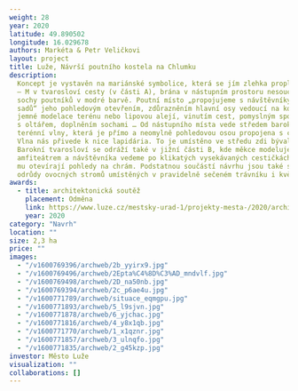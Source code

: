 ```yaml
---
weight: 28
year: 2020
latitude: 49.890502
longitude: 16.029678
authors: Markéta & Petr Veličkovi
layout: project
title: Luže, Návrší poutního kostela na Chlumku
description:
  Koncept je vystavěn na mariánské symbolice, která se jím zlehka proplétá
  – M v tvarosloví cesty (v části A), brána v nástupním prostoru nesoucí písmena MA,
  sochy poutníků v modré barvě. Poutní místo „propojujeme s návštěvníky veřejných
  sadů“ jeho pohledovým otevřením, zdůrazněním hlavní osy vedoucí na kostel pomocí
  jemné modelace terénu nebo lipovou alejí, vinutím cest, pomyslným spojením prostorů
  s oltářem, doplněním sochami … Od nástupního místa vede středem barokní křivka měkké
  terénní vlny, která je přímo a neomylně pohledovou osou propojena s chrámem na vršku.
  Vlna nás přivede k nice lapidária. To je umístěno ve středu zdi bývalého hřbitova.
  Barokní tvarosloví se odráží také v jižní části B, kde měkce modelujeme svah nad
  amfiteátrem a návštěvníka vedeme po klikatých vysekávaných cestičkách v sadu, které
  mu otevírají pohledy na chrám. Podstatnou součástí návrhu jsou také staré krajové
  odrůdy ovocných stromů umístěných v pravidelně sečeném trávníku i květnaté louce.
awards:
  - title: architektonická soutěž
    placement: Odměna
    link: https://www.luze.cz/mestsky-urad-1/projekty-mesta-/2020/architektonicka-soutez-2020/
    year: 2020
category: "Navrh"
location: ""
size: 2,3 ha
price: ""
images:
  - "/v1600769396/archweb/2b_yyirx9.jpg"
  - "/v1600769496/archweb/2Epta%C4%8D%C3%AD_mndvlf.jpg"
  - "/v1600769498/archweb/2D_na50nb.jpg"
  - "/v1600769394/archweb/2c_p6ae4u.jpg"
  - "/v1600771789/archweb/situace_eqmgpu.jpg"
  - "/v1600771893/archweb/5_l9sjvn.jpg"
  - "/v1600771878/archweb/6_yjchac.jpg"
  - "/v1600771816/archweb/4_y8x1qb.jpg"
  - "/v1600771770/archweb/1_x1qznr.jpg"
  - "/v1600771857/archweb/3_ulnqfo.jpg"
  - "/v1600771835/archweb/2_g45kzp.jpg"
investor: Město Luže
visualization: ""
collaborations: []
---
```

